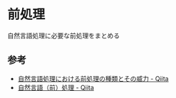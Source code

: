 # 前処理

自然言語処理に必要な前処理をまとめる

## 参考

- [自然言語処理における前処理の種類とその威力 - Qiita](https://qiita.com/Hironsan/items/2466fe0f344115aff177)
- [自然言語（前）処理 - Qiita](https://qiita.com/dcm_sawayama/items/406408e8bda0840a8106)
